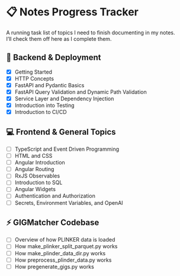 # 📋 Notes Progress Tracker

A running task list of topics I need to finish documenting in my notes.  
I’ll check them off here as I complete them.

## 🚀 Backend & Deployment
- [X] Getting Started  
- [X] HTTP Concepts  
- [X] FastAPI and Pydantic Basics  
- [X] FastAPI Query Validation and Dynamic Path Validation  
- [X] Service Layer and Dependency Injection  
- [X] Introduction into Testing 
- [X] Introduction to CI/CD

## 💻 Frontend & General Topics
- [ ] TypeScript and Event Driven Programming  
- [ ] HTML and CSS  
- [ ] Angular Introduction  
- [ ] Angular Routing  
- [ ] RxJS Observables  
- [ ] Introduction to SQL  
- [ ] Angular Widgets  
- [ ] Authentication and Authorization  
- [ ] Secrets, Environment Variables, and OpenAI  

## ⚡ GIGMatcher Codebase
- [ ] Overview of how PLINKER data is loaded
- [ ] How make_plinker_split_parquet.py works
- [ ] How make_plinder_data_dir.py works
- [ ] How preprocess_plinder_data.py works
- [ ] How pregenerate_gigs.py works